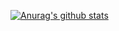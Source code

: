 [![Anurag's github stats](https://github-readme-stats.vercel.app/api?username=zhaofutao&theme=merko)](https://github.com/anuraghazra/github-readme-stats)
